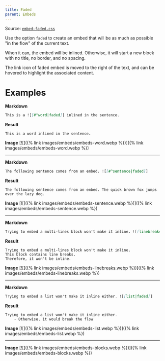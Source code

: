 ```yaml
---
title: Faded
parent: Embeds
---
```


Source: [`embed-faded.css`](https://github.com/ElsaTam/obsidian-fancy-a-story/blob/main/snippets/editor/embeds/embed-faded.css)

Use the option `faded` to create an embed that will be as much as possible "in the flow" of the current text.

When it can, the embed will be inlined. Otherwise, it will start a new block with no title, no border, and no spacing.

The link icon of faded embed is moved to the right of the text, and can be hovered to highlight the associated content.

# Examples

**Markdown**
```markdown
This is a ![[#^word|faded]] inlined in the sentence.
```
**Result**
```
This is a word inlined in the sentence.
```

**Image**
[![]({% link images/embeds/embeds-word.webp %})]({% link images/embeds/embeds-word.webp %})

---

**Markdown**
```markdown
The following sentence comes from an embed. ![[#^sentence|faded]]
```
**Result**
```
The following sentence comes from an embed. The quick brown fox jumps over the lazy dog.
```

**Image**
[![]({% link images/embeds/embeds-sentence.webp %})]({% link images/embeds/embeds-sentence.webp %})

---

**Markdown**
```markdown
Trying to embed a multi-lines block won't make it inline. ![[linebreaks|faded]]
```
**Result**
```
Trying to embed a multi-lines block won't make it inline.
This block contains line breaks.
Therefore, it won't be inline.
```

**Image**
[![]({% link images/embeds/embeds-linebreaks.webp %})]({% link images/embeds/embeds-linebreaks.webp %})

---

**Markdown**
```markdown
Trying to embed a list won't make it inline either. ![[list|faded]]
```
**Result**
```
Trying to embed a list won't make it inline either.
    - Otherwise, it would break the flow
```

**Image**
[![]({% link images/embeds/embeds-list.webp %})]({% link images/embeds/embeds-list.webp %})

---

**Image**
[![]({% link images/embeds/embeds-blocks.webp %})]({% link images/embeds/embeds-blocks.webp %})